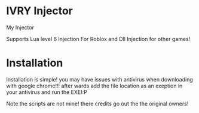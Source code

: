 # IVRY Injector
My Injector

Supports Lua level 6 Injection For Roblox and Dll Injection for other games!

# Installation 
Installation is simple! you may have issues with antivirus when downloading with google chrome!!! after wards add the file location as an exeption in your antivirus and run the EXE!:P

Note the scripts are not mine! there credits go out the the original owners!
